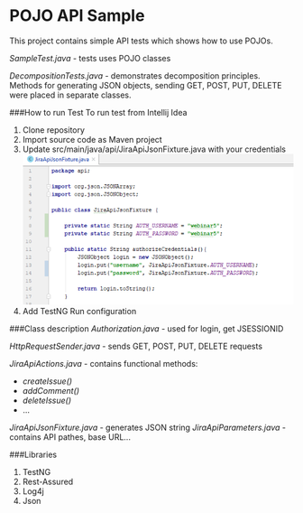 # POJO API Sample

This project contains simple API tests which shows how to use POJOs. 

*SampleTest.java* - tests uses POJO classes

*DecompositionTests.java* - demonstrates decomposition principles.
 Methods for generating JSON objects, sending GET, POST, PUT, DELETE were placed in separate classes.
 
 
###How to run Test
 To run test from Intellij Idea
 1. Clone repository
 2. Import source code as Maven project
 3. Update src/main/java/api/JiraApiJsonFixture.java with your credentials
![Alt images](images/authorization_credentials.png)
 4. Add TestNG Run configuration
 
 
###Class description
 *Authorization.java* - used for login, get JSESSIONID
 
 *HttpRequestSender.java* - sends GET, POST, PUT, DELETE requests
 
 *JiraApiActions.java* - contains functional methods: 
 - *createIssue()*
 - *addComment()*
 - *deleteIssue()*
 - ...
 
 *JiraApiJsonFixture.java* - generates JSON string
 *JiraApiParameters.java* - contains API pathes, base URL...
 
  
###Libraries
 1. TestNG
 2. Rest-Assured
 3. Log4j
 4. Json